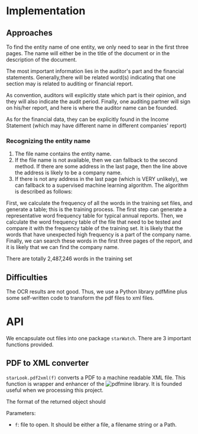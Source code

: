# Implementation

## Approaches

To find the entity name of one entity, we only need to sear in the first three pages. The name will either be in the title of the document or in the description of the document.

The most important information lies in the auditor's part and the financial statements. Generally,there will be related word(s) indicating that one section may is related to auditing or financial report.

As convention, auditors will explicitly state which part is their opinion, and they will also indicate the audit period. Finally, one auditing partner will sign on his/her report, and here is where the auditor name can be founded.

As for the financial data, they can be explicitly found in the Income Statement (which may have different name in different companies' report)


### Recognizing the entity name

1. The file name contains the entity name.
2. If the file name is not available, then we can fallback to the second method. If there are some address in the last page, then the line above the address is likely to be a company name.
3. If there is not any address in the last page (which is VERY unlikely), we can fallback to a supervised machine learning algorithm. The algorithm is described as follows:

First, we calculate the frequency of all the words in the training set files, and generate a table; this is the training process. The first step can generate a representative word frequency table for typical annual reports. Then, we calculate the word frequency table of the file that need to be tested and compare it with the frequency table of the training set. It is likely that the words that have unexpected high frequency is a part of the company name. Finally, we can search these words in the first three pages of the report, and it is likely that we can find the company name.

There are totally 2,487,246 words in the training set

## Difficulties

The OCR results are not good. Thus, we use a Python library pdfMine plus some self-written code to transform the pdf files to xml files.

# API

We encapsulate out files into one package `starWatch`. There are 3 important functions provided. 

## PDF to XML converter

`starLook.pdf2xml(f)` converts a PDF to a machine readable XML file. This function is wrapper and enhancer of the ![pdfmine](https://github.com/pdfminer/pdfminer.six) library. It is founded useful when we processing this project.

The format of the returned object should

Parameters:
- `f`: file to open. It should be either a file, a filename string or a Path.
